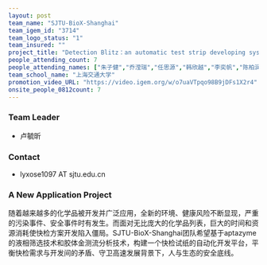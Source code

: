 ```yaml
---
layout: post
team_name: "SJTU-BioX-Shanghai"
team_igem_id: "3714"
team_logo_status: "1"
team_insured: ""
project_title: "Detection Blitz：an automatic test strip developing system"
people_attending_count: 7
people_attending_names: ["朱子健","乔滢瑞","任思源","韩欣越","李奕帆","陈柏润","贺玉莹"]
team_school_name: "上海交通大学"
promotion_video_URL: "https://video.igem.org/w/o7uaVTpqo98B9jDFs1X2r4"
onsite_people_0812count: 7
---
```



### Team Leader
* 卢毓昕

### Contact
* lyxose1097 AT sjtu.edu.cn

### A New Application Project

随着越来越多的化学品被开发并广泛应用，全新的环境、健康风险不断显现，严重的污染事件、安全事件时有发生。而面对无比庞大的化学品列表，巨大的时间和资源消耗使快检方案开发陷入僵局。SJTU-BioX-Shanghai团队希望基于aptazyme的液相筛选技术和胶体金测流分析技术，构建一个快检试纸的自动化开发平台，平衡快检需求与开发间的矛盾、守卫高速发展背景下，人与生态的安全底线。

